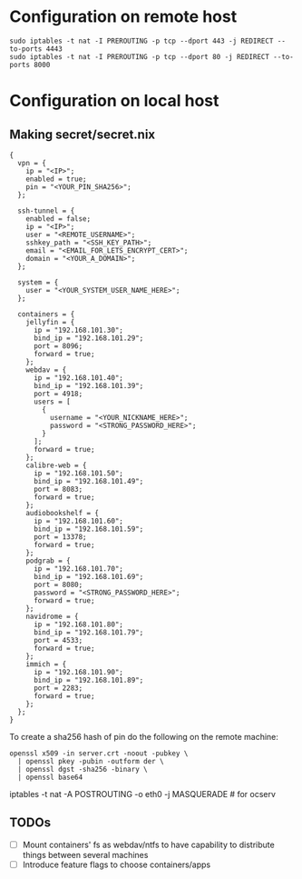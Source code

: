 # Configuration on remote host
```
sudo iptables -t nat -I PREROUTING -p tcp --dport 443 -j REDIRECT --to-ports 4443
sudo iptables -t nat -I PREROUTING -p tcp --dport 80 -j REDIRECT --to-ports 8000
```

# Configuration on local host
## Making secret/secret.nix

```
{
  vpn = {
    ip = "<IP>";
    enabled = true;
    pin = "<YOUR_PIN_SHA256>";
  };

  ssh-tunnel = {
    enabled = false;
    ip = "<IP>";
    user = "<REMOTE_USERNAME>";
    sshkey_path = "<SSH_KEY_PATH>";
    email = "<EMAIL_FOR_LETS_ENCRYPT_CERT>";
    domain = "<YOUR_A_DOMAIN>";
  };

  system = {
    user = "<YOUR_SYSTEM_USER_NAME_HERE>";
  };

  containers = {
    jellyfin = {
      ip = "192.168.101.30";
      bind_ip = "192.168.101.29";
      port = 8096;
      forward = true;
    };
    webdav = {
      ip = "192.168.101.40";
      bind_ip = "192.168.101.39";
      port = 4918;
      users = [
        {
          username = "<YOUR_NICKNAME_HERE>";
          password = "<STRONG_PASSWORD_HERE>";
        }
      ];
      forward = true;
    };
    calibre-web = {
      ip = "192.168.101.50";
      bind_ip = "192.168.101.49";
      port = 8083;
      forward = true;
    };
    audiobookshelf = {
      ip = "192.168.101.60";
      bind_ip = "192.168.101.59";
      port = 13378;
      forward = true;
    };
    podgrab = {
      ip = "192.168.101.70";
      bind_ip = "192.168.101.69";
      port = 8080;
      password = "<STRONG_PASSWORD_HERE>";
      forward = true;
    };
    navidrome = {
      ip = "192.168.101.80";
      bind_ip = "192.168.101.79";
      port = 4533;
      forward = true;
    };
    immich = {
      ip = "192.168.101.90";
      bind_ip = "192.168.101.89";
      port = 2283;
      forward = true;
    };
  };
}
```

To create a sha256 hash of pin do the following on the remote machine:
```
openssl x509 -in server.crt -noout -pubkey \
  | openssl pkey -pubin -outform der \
  | openssl dgst -sha256 -binary \
  | openssl base64
```

iptables -t nat -A POSTROUTING -o eth0 -j MASQUERADE # for ocserv

## TODOs
- [ ] Mount containers' fs as webdav/ntfs to have capability to distribute things between several machines
- [ ] Introduce feature flags to choose containers/apps
